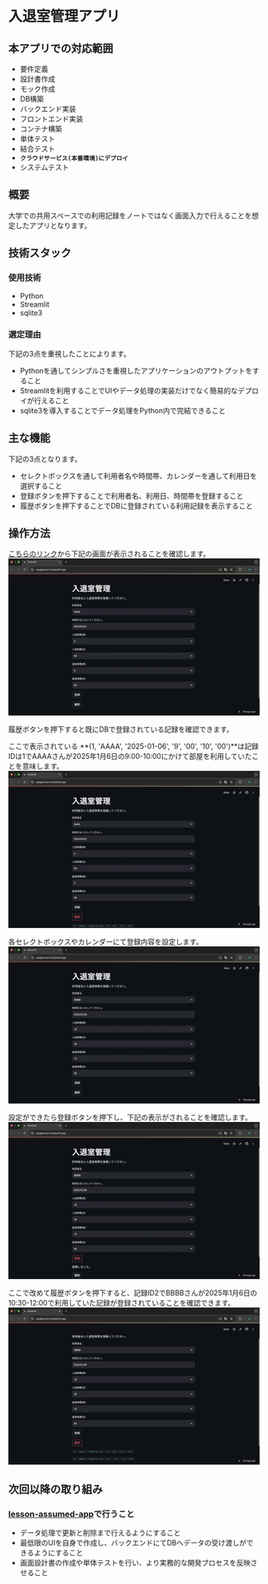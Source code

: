 # 入退室管理アプリ

## 本アプリでの対応範囲
- 要件定義
- 設計書作成
- モック作成
- DB構築
- バックエンド実装
- フロントエンド実装
- コンテナ構築
- 単体テスト
- 結合テスト
- **`クラウドサービス(本番環境)にデプロイ`**
- システムテスト

## 概要
大学での共用スペースでの利用記録をノートではなく画面入力で行えることを想定したアプリとなります。

## 技術スタック
### 使用技術
- Python
- Streamlit
- sqlite3

### 選定理由
下記の3点を重視したことによります。
- Pythonを通してシンプルさを重視したアプリケーションのアウトプットをすること
- Streamlitを利用することでUIやデータ処理の実装だけでなく簡易的なデプロイが行えること
- sqlite3を導入することでデータ処理をPython内で完結できること

## 主な機能
下記の3点となります。
- セレクトボックスを通して利用者名や時間帯、カレンダーを通して利用日を選択すること
- 登録ボタンを押下することで利用者名、利用日、時間帯を登録すること
- 履歴ボタンを押下することでDBに登録されている利用記録を表示すること

## 操作方法
[こちらのリンク](https://usagerecord.streamlit.app/)から下記の画面が表示されることを確認します。
![トップ画面](./images/top.png)

履歴ボタンを押下すると既にDBで登録されている記録を確認できます。

ここで表示されている **(1, 'AAAA', '2025-01-06', '9', '00', '10', '00')**は記録IDは1でAAAAさんが2025年1月6日の9:00-10:00にかけて部屋を利用していたことを意味します。
![履歴表示](./images/history-clicked.png)

各セレクトボックスやカレンダーにて登録内容を設定します。
![入力内容設定](./images/before-add.png)

設定ができたら登録ボタンを押下し、下記の表示がされることを確認します。
![登録完了](./images/after-add.png)

ここで改めて履歴ボタンを押下すると、記録ID2でBBBBさんが2025年1月6日の10:30-12:00で利用していた記録が登録されていることを確認できます。
![登録内容確認](./images/history-after-add.png)

## 次回以降の取り組み
### [lesson-assumed-app](https://github.com/MasaNakamura-ctrl/lesson-assumed-app)で行うこと
- データ処理で更新と削除まで行えるようにすること
- 最低限のUIを自身で作成し、バックエンドにてDBへデータの受け渡しができるようにすること
- 画面設計書の作成や単体テストを行い、より実務的な開発プロセスを反映させること
